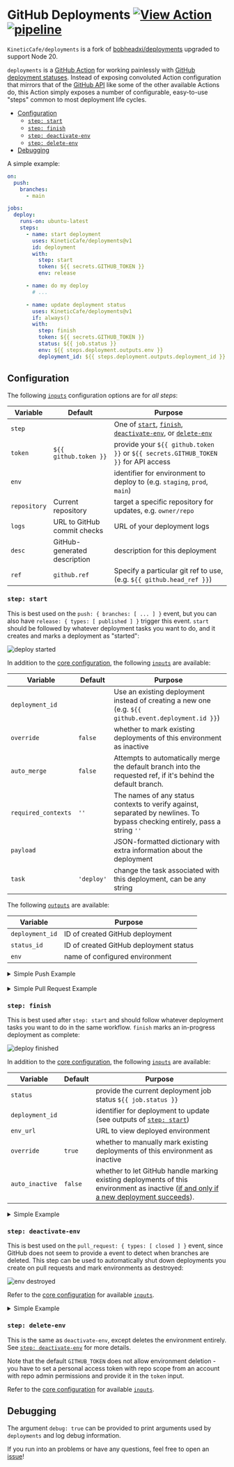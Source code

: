 # GitHub Deployments [![View Action][view-action-badge]][action-url] [![pipeline][pipeline-badge]][pipeline-yaml]

`KineticCafe/deployments` is a fork of [bobheadxi/deployments][] upgraded to
support Node 20.

`deployments` is a [GitHub Action][github-actions] for working painlessly with
[GitHub deployment statuses][deployment-statuses]. Instead of exposing
convoluted Action configuration that mirrors that of the [GitHub
API][deployments-api] like some of the other available Actions do, this Action
simply exposes a number of configurable, easy-to-use "steps" common to most
deployment life cycles.

- [Configuration](#configuration)
  - [`step: start`](#step-start)
  - [`step: finish`](#step-finish)
  - [`step: deactivate-env`](#step-deactivate-env)
  - [`step: delete-env`](#step-delete-env)
- [Debugging](#debugging)

A simple example:

```yml
on:
  push:
    branches:
      - main

jobs:
  deploy:
    runs-on: ubuntu-latest
    steps:
      - name: start deployment
        uses: KineticCafe/deployments@v1
        id: deployment
        with:
          step: start
          token: ${{ secrets.GITHUB_TOKEN }}
          env: release

      - name: do my deploy
        # ...

      - name: update deployment status
        uses: KineticCafe/deployments@v1
        if: always()
        with:
          step: finish
          token: ${{ secrets.GITHUB_TOKEN }}
          status: ${{ job.status }}
          env: ${{ steps.deployment.outputs.env }}
          deployment_id: ${{ steps.deployment.outputs.deployment_id }}
```

## Configuration

The following [`inputs`][actions-input] configuration options are for _all steps_:

| Variable     | Default                      | Purpose                                                                                                                                |
| ------------ | ---------------------------- | -------------------------------------------------------------------------------------------------------------------------------------- |
| `step`       |                              | One of [`start`](#step-start), [`finish`](#step-finish), [`deactivate-env`](#step-deactivate-env), or [`delete-env`](#step-delete-env) |
| `token`      | `${{ github.token }}`        | provide your `${{ github.token }}` or `${{ secrets.GITHUB_TOKEN }}` for API access                                                     |
| `env`        |                              | identifier for environment to deploy to (e.g. `staging`, `prod`, `main`)                                                               |
| `repository` | Current repository           | target a specific repository for updates, e.g. `owner/repo`                                                                            |
| `logs`       | URL to GitHub commit checks  | URL of your deployment logs                                                                                                            |
| `desc`       | GitHub-generated description | description for this deployment                                                                                                        |
| `ref`        | `github.ref`                 | Specify a particular git ref to use, (e.g. `${{ github.head_ref }}`)                                                                   |

### `step: start`

This is best used on the `push: { branches: [ ... ] }` event, but you can also
have `release: { types: [ published ] }` trigger this event. `start` should be
followed by whatever deployment tasks you want to do, and it creates and marks
a deployment as "started":

![deploy started](.static/start.png)

In addition to the [core configuration](#configuration), the following
[`inputs`][actions-input] are available:

| Variable            | Default    | Purpose                                                                                                                    |
| ------------------- | ---------- | -------------------------------------------------------------------------------------------------------------------------- |
| `deployment_id`     |            | Use an existing deployment instead of creating a new one (e.g. `${{ github.event.deployment.id }}`)                        |
| `override`          | `false`    | whether to mark existing deployments of this environment as inactive                                                       |
| `auto_merge`        | `false`    | Attempts to automatically merge the default branch into the requested ref, if it's behind the default branch.              |
| `required_contexts` | `''`       | The names of any status contexts to verify against, separated by newlines. To bypass checking entirely, pass a string `''` |
| `payload`           |            | JSON-formatted dictionary with extra information about the deployment                                                      |
| `task`              | `'deploy'` | change the task associated with this deployment, can be any string                                                         |

The following [`outputs`][actions-output] are available:

| Variable        | Purpose                                |
| --------------- | -------------------------------------- |
| `deployment_id` | ID of created GitHub deployment        |
| `status_id`     | ID of created GitHub deployment status |
| `env`           | name of configured environment         |

<details><summary>Simple Push Example</summary>

```yml
on:
  push:
    branches:
      - main

jobs:
  deploy:
    steps:
      - name: start deployment
        uses: KineticCafe/deployments@v1
        id: deployment
        with:
          step: start
          env: release

      - name: do my deploy
        # ...
```

</details>

<br />

<details><summary>Simple Pull Request Example</summary>

```yml
on:
  pull_request:

jobs:
  deploy:
    runs-on: ubuntu-latest
    steps:
      - name: start deployment
        uses: KineticCafe/deployments@v1
        id: deployment
        with:
          step: start
          env: integration

      - name: do my deploy
        # ...
```

</details>

### `step: finish`

This is best used after `step: start` and should follow whatever deployment
tasks you want to do in the same workflow.
`finish` marks an in-progress deployment as complete:

![deploy finished](.static/finish.png)

In addition to the [core configuration](#configuration), the following
[`inputs`][actions-input] are available:

| Variable        | Default | Purpose                                                                                                                                                                                                             |
| --------------- | ------- | ------------------------------------------------------------------------------------------------------------------------------------------------------------------------------------------------------------------- |
| `status`        |         | provide the current deployment job status `${{ job.status }}`                                                                                                                                                       |
| `deployment_id` |         | identifier for deployment to update (see outputs of [`step: start`](#step-start))                                                                                                                                   |
| `env_url`       |         | URL to view deployed environment                                                                                                                                                                                    |
| `override`      | `true`  | whether to manually mark existing deployments of this environment as inactive                                                                                                                                       |
| `auto_inactive` | `false` | whether to let GitHub handle marking existing deployments of this environment as inactive ([if and only if a new deployment succeeds](https://docs.github.com/en/rest/reference/deployments#inactive-deployments)). |

<details><summary>Simple Example</summary>

```yml
# ...

jobs:
  deploy:
    steps:
      - name: start deployment
        # ... see previous example

      - name: do my deploy
        # ...

      - name: update deployment status
        uses: KineticCafe/deployments@v1
        if: always()
        with:
          step: finish
          token: ${{ secrets.GITHUB_TOKEN }}
          status: ${{ job.status }}
          env: ${{ steps.deployment.outputs.env }}
          deployment_id: ${{ steps.deployment.outputs.deployment_id }}
```

</details>

### `step: deactivate-env`

This is best used on the `pull_request: { types: [ closed ] }` event, since
GitHub does not seem to provide a event to detect when branches are deleted.
This step can be used to automatically shut down deployments you create on pull
requests and mark environments as destroyed:

![env destroyed](.static/destroyed.png)

Refer to the [core configuration](#configuration) for available
[`inputs`][actions-input].

<details><summary>Simple Example</summary>

```yml
on:
  pull_request:
    types: [closed]

jobs:
  prune:
    steps:
      # see https://dev.to/bobheadxi/branch-previews-with-google-app-engine-and-github-actions-3pco
      - name: extract branch name
        id: get_branch
        shell: bash
        env:
          PR_HEAD: ${{ github.head_ref }}
        run: echo "##[set-output name=branch;]$(echo ${PR_HEAD#refs/heads/} | tr / -)"

      - name: do my deployment shutdown
        # ...

      - name: mark environment as deactivated
        uses: KineticCafe/deployments@v1
        with:
          step: deactivate-env
          token: ${{ secrets.GITHUB_TOKEN }}
          env: ${{ steps.get_branch.outputs.branch }}
          desc: Environment was pruned
```

</details>

### `step: delete-env`

This is the same as `deactivate-env`, except deletes the environment entirely.
See [`step: deactivate-env`](#step-deactivate-env) for more details.

Note that the default `GITHUB_TOKEN` does not allow environment deletion - you
have to set a personal access token with repo scope from an account with repo
admin permissions and provide it in the `token` input.

Refer to the [core configuration](#configuration) for available
[`inputs`][actions-input].

## Debugging

The argument `debug: true` can be provided to print arguments used by
`deployments` and log debug information.

If you run into an problems or have any questions, feel free to open an
[issue][]!

[bobheadxi/deployments]: https://github.com/bobheadxi/deployments
[view-action-badge]: https://img.shields.io/badge/view-github%20action-yellow.svg

<!-- TODO: Replace this -->

[action-url]: https://bobheadxi.dev/r/deployments/
[pipeline-badge]: https://github.com/KineticCafe/deployments/actions/workflows/pipeline.yaml/badge.svg
[pipeline-yaml]: https://github.com/KineticCafe/deployments/actions/workflows/pipeline.yaml
[github-actions]: https://github.com/features/actions
[deployment-statuses]: https://docs.github.com/en/rest/reference/deployments
[deployments-api]: https://developer.github.com/v3/repos/deployments/
[actions-input]: https://help.github.com/en/articles/workflow-syntax-for-github-actions#jobsjob_idstepswith
[actions-output]: https://help.github.com/en/actions/automating-your-workflow-with-github-actions/contexts-and-expression-syntax-for-github-actions#steps-context
[issue]: (https://github.com/KineticCafe/deployments/issues)
